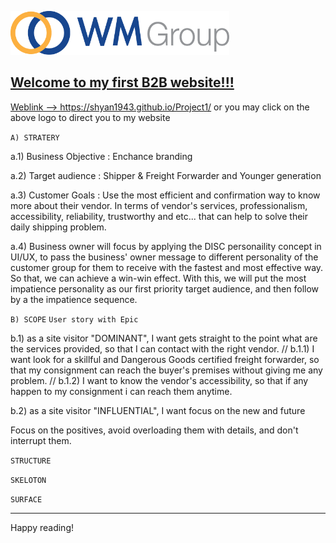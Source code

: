 <a href="https://shyan1943.github.io/Project1/"><img src="img/img_logo.png" width="350" height="70"/>

## Welcome to my first B2B website!!! 

Weblink --> https://shyan1943.github.io/Project1/ or you may click on the above logo to direct you to my website 



`A) STRATERY` 

a.1) Business Objective : Enchance branding 

a.2) Target audience : Shipper & Freight Forwarder and Younger generation
     
a.3) Customer Goals : Use the most efficient and confirmation way to know more about their vendor. In terms of vendor's services, professionalism, accessibility, reliability, trustworthy and etc... that can help to solve their daily shipping problem. 

a.4) Business owner will focus by applying the DISC personaility concept in UI/UX,  to pass the business' owner message to different personality of the customer group for them to receive with the fastest and most effective way. So that, we can achieve a win-win effect. With this, we will put the most impatience personality as our first priority target audience, and then follow by a the impatience sequence. 



`B) SCOPE`
`User story with Epic`

b.1) as a site visitor "DOMINANT", I want gets straight to the point what are the services provided, so that I can contact with the right vendor. // b.1.1) I want look for a skillful and Dangerous Goods certified freight forwarder, so that my consignment can reach the buyer's premises without giving me any problem. //	b.1.2) I want to know the vendor's accessibility, so that if any happen to my consignment i can reach them anytime. 
	
b.2) as a site visitor "INFLUENTIAL", I want focus on the new and future

Focus on the positives, avoid overloading them with details, and don't interrupt them.


`STRUCTURE`

`SKELOTON`

`SURFACE`


						



--------

Happy reading!
